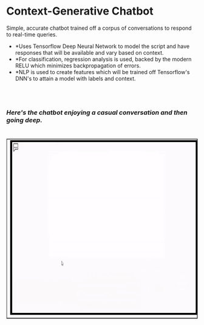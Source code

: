 # Context-Generative Chatbot
Simple, accurate chatbot trained off a corpus of conversations to respond to real-time queries. 
<ul>
<li>*Uses Tensorflow Deep Neural Network to model the script and have responses that will be available and vary based on context.</li>
<li>*For classification, regression analysis is used, backed by the modern RELU which minimizes backpropagation of errors.</li>
<li>*NLP is used to create features which will be trained off Tensorflow's DNN's to attain a model with labels and context.</li>
</ul>
<br /><br /><h3><em>Here's the chatbot enjoying a casual conversation and then going deep.</em><h3>
<table  border="1" align="left"><tr><td><img style="border:5px solid black;" src="/demo.gif" width="820" height="450"></td></tr></table>

